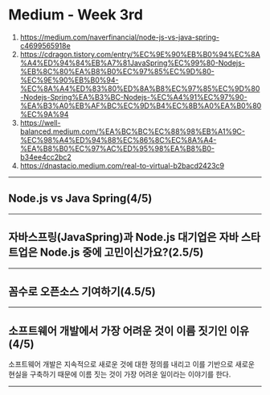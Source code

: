 # Medium - Week 3rd

1. <https://medium.com/naverfinancial/node-js-vs-java-spring-c4699565918e>
2. <https://cdragon.tistory.com/entry/%EC%9E%90%EB%B0%94%EC%8A%A4%ED%94%84%EB%A7%81JavaSpring%EC%99%80-Nodejs-%EB%8C%80%EA%B8%B0%EC%97%85%EC%9D%80-%EC%9E%90%EB%B0%94-%EC%8A%A4%ED%83%80%ED%8A%B8%EC%97%85%EC%9D%80-Nodejs-Spring%EA%B3%BC-Nodejs-%EC%A4%91%EC%97%90-%EA%B3%A0%EB%AF%BC%EC%9D%B4%EC%8B%A0%EA%B0%80%EC%9A%94>
3. <https://well-balanced.medium.com/%EA%BC%BC%EC%88%98%EB%A1%9C-%EC%98%A4%ED%94%88%EC%86%8C%EC%8A%A4-%EA%B8%B0%EC%97%AC%ED%95%98%EA%B8%B0-b34ee4cc2bc2>
4. <https://dnastacio.medium.com/real-to-virtual-b2bacd2423c9>

---

## Node.js vs Java Spring(4/5)

---

## 자바스프링(JavaSpring)과 Node.js 대기업은 자바 스타트업은 Node.js 중에 고민이신가요?(2.5/5)

---

## 꼼수로 오픈소스 기여하기(4.5/5)

---

## 소프트웨어 개발에서 가장 어려운 것이 이름 짓기인 이유(4/5)

소프트웨어 개발은 지속적으로 새로운 것에 대한 정의를 내리고 이를 기반으로 새로운 현실을 구축하기 때문에 이름 짓는 것이 가장 어려운 일이라는 이야기를 한다.

---
